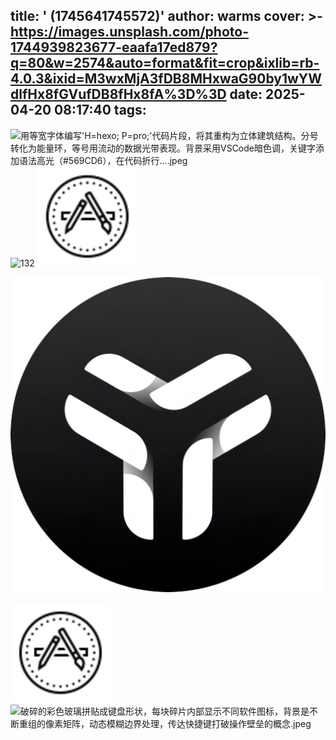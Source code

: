 title: ' (1745641745572)'
author: warms
cover: >-
  https://images.unsplash.com/photo-1744939823677-eaafa17ed879?q=80&w=2574&auto=format&fit=crop&ixlib=rb-4.0.3&ixid=M3wxMjA3fDB8MHxwaG90by1wYWdlfHx8fGVufDB8fHx8fA%3D%3D
date: 2025-04-20 08:17:40
tags:
---
![用等宽字体编写'H=hexo; P=pro;'代码片段，将其重构为立体建筑结构。分号转化为能量环，等号用流动的数据光带表现。背景采用VSCode暗色调，关键字添加语法高光（#569CD6），在代码折行....jpeg](/images/%E7%94%A8%E7%AD%89%E5%AE%BD%E5%AD%97%E4%BD%93%E7%BC%96%E5%86%99'H=hexo;%20P=pro;'%E4%BB%A3%E7%A0%81%E7%89%87%E6%AE%B5%EF%BC%8C%E5%B0%86%E5%85%B6%E9%87%8D%E6%9E%84%E4%B8%BA%E7%AB%8B%E4%BD%93%E5%BB%BA%E7%AD%91%E7%BB%93%E6%9E%84%E3%80%82%E5%88%86%E5%8F%B7%E8%BD%AC%E5%8C%96%E4%B8%BA%E8%83%BD%E9%87%8F%E7%8E%AF%EF%BC%8C%E7%AD%89%E5%8F%B7%E7%94%A8%E6%B5%81%E5%8A%A8%E7%9A%84%E6%95%B0%E6%8D%AE%E5%85%89%E5%B8%A6%E8%A1%A8%E7%8E%B0%E3%80%82%E8%83%8C%E6%99%AF%E9%87%87%E7%94%A8VSCode%E6%9A%97%E8%89%B2%E8%B0%83%EF%BC%8C%E5%85%B3%E9%94%AE%E5%AD%97%E6%B7%BB%E5%8A%A0%E8%AF%AD%E6%B3%95%E9%AB%98%E5%85%89%EF%BC%88#569CD6%EF%BC%89%EF%BC%8C%E5%9C%A8%E4%BB%A3%E7%A0%81%E6%8A%98%E8%A1%8C....jpeg)
![132](/images/132.gif)
![icons8-苹果应用程序商店-80.svg](/images/icons8-%E8%8B%B9%E6%9E%9C%E5%BA%94%E7%94%A8%E7%A8%8B%E5%BA%8F%E5%95%86%E5%BA%97-80_1745161379358.svg)

![image_1745157840480.png](/images/image_1745157840480.png)

![icons8-苹果应用程序商店-80.svg](/images/icons8-%E8%8B%B9%E6%9E%9C%E5%BA%94%E7%94%A8%E7%A8%8B%E5%BA%8F%E5%95%86%E5%BA%97-80.svg)
![破碎的彩色玻璃拼贴成键盘形状，每块碎片内部显示不同软件图标，背景是不断重组的像素矩阵，动态模糊边界处理，传达快捷键打破操作壁垒的概念.jpeg](/images/%E7%A0%B4%E7%A2%8E%E7%9A%84%E5%BD%A9%E8%89%B2%E7%8E%BB%E7%92%83%E6%8B%BC%E8%B4%B4%E6%88%90%E9%94%AE%E7%9B%98%E5%BD%A2%E7%8A%B6%EF%BC%8C%E6%AF%8F%E5%9D%97%E7%A2%8E%E7%89%87%E5%86%85%E9%83%A8%E6%98%BE%E7%A4%BA%E4%B8%8D%E5%90%8C%E8%BD%AF%E4%BB%B6%E5%9B%BE%E6%A0%87%EF%BC%8C%E8%83%8C%E6%99%AF%E6%98%AF%E4%B8%8D%E6%96%AD%E9%87%8D%E7%BB%84%E7%9A%84%E5%83%8F%E7%B4%A0%E7%9F%A9%E9%98%B5%EF%BC%8C%E5%8A%A8%E6%80%81%E6%A8%A1%E7%B3%8A%E8%BE%B9%E7%95%8C%E5%A4%84%E7%90%86%EF%BC%8C%E4%BC%A0%E8%BE%BE%E5%BF%AB%E6%8D%B7%E9%94%AE%E6%89%93%E7%A0%B4%E6%93%8D%E4%BD%9C%E5%A3%81%E5%9E%92%E7%9A%84%E6%A6%82%E5%BF%B5.jpeg)
